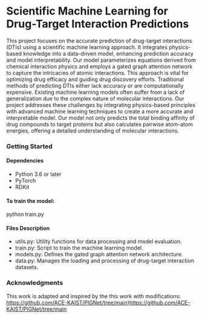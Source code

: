 # Scientific Machine Learning for Drug-Target Interaction Predictions
This project focuses on the accurate prediction of drug-target interactions (DTIs) using a scientific machine learning approach. It integrates physics-based knowledge into a data-driven model, enhancing prediction accuracy and model interpretability. Our model parameterizes equations derived from chemical interaction physics and employs a gated graph attention network to capture the intricacies of atomic interactions. This approach is vital for optimizing drug efficacy and guiding drug discovery efforts. Traditional methods of predicting DTIs either lack accuracy or are computationally expensive. Existing machine learning models often suffer from a lack of generalization due to the complex nature of molecular interactions. Our project addresses these challenges by integrating physics-based principles with advanced machine learning techniques to create a more accurate and interpretable model. Our model not only predicts the total binding affinity of drug compounds to target proteins but also calculates pairwise atom-atom energies, offering a detailed understanding of molecular interactions.

### Getting Started
#### Dependencies
- Python 3.6 or later
- PyTorch
- RDKit

#### To train the model:
python train.py

#### Files Description
- utils.py: Utility functions for data processing and model evaluation.
- train.py: Script to train the machine learning model.
- models.py: Defines the gated graph attention network architecture.
- data.py: Manages the loading and processing of drug-target interaction datasets.

### Acknowledgments
This work is adapted and inspired by the this work with modifications: https://github.com/ACE-KAIST/PIGNet/tree/main)https://github.com/ACE-KAIST/PIGNet/tree/main 
